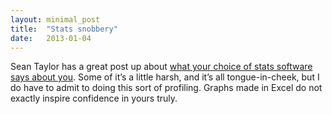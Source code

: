 ```yaml
---
layout: minimal_post
title:  "Stats snobbery"
date:   2013-01-04 
---
```

Sean Taylor has a great post up about [what your choice of stats software says about you](http://seanjtaylor.com/post/39573264781/the-statistics-software-signal). Some of it’s a little harsh, and it’s all tongue-in-cheek, but I do have to admit to doing this sort of profiling. Graphs made in Excel do not exactly inspire confidence in yours truly.